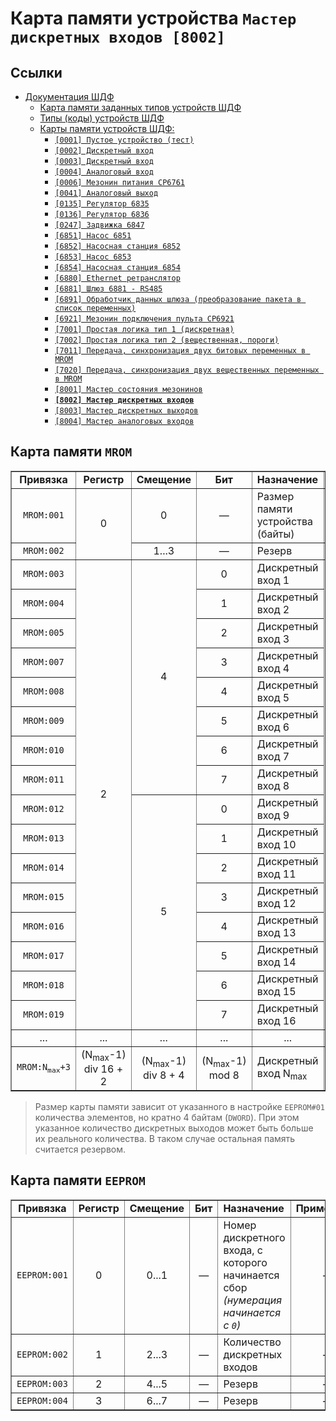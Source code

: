 # Карта памяти устройства `Мастер дискретных входов [8002]`

## Ссылки

- [Документация ШДФ](/shdf/)
  - [Карта памяти заданных типов устройств ШДФ](/shdf/devices-map.md)
  - [Типы (коды) устройств ШДФ](/shdf/device-types.md)
  - [Карты памяти устройств ШДФ:](/shdf/maps/)
    - [`[0001] Пустое устройство (тест)`](/shdf/maps/empty%20[0001].md)
    - [`[0002] Дискретный вход`](/shdf/maps/di%20[0002].md)
    - [`[0003] Дискретный вход`](/shdf/maps/do%20[0003].md)
    - [`[0004] Аналоговый вход`](/shdf/maps/ai%20[0004].md)
    - [`[0006] Мезонин питания СР6761`](/shdf/maps/pu%20[0006].md)
    - [`[0041] Аналоговый выход`](/shdf/maps/ao%20[0041].md)
    - [`[0135] Регулятор 6835`](/shdf/maps/reg%20[0135].md)
    - [`[0136] Регулятор 6836`](/shdf/maps/reg%20[0136].md)
    - [`[0247] Задвижка 6847`](/shdf/maps/valve%20[0247].md)
    - [`[6851] Насос 6851`](/shdf/maps/pump%20[6851].md)
    - [`[6852] Насосная станция 6852`](/shdf/maps/ps%20[6852].md)
    - [`[6853] Насос 6853`](/shdf/maps/pump%20[6853].md)
    - [`[6854] Насосная станция 6854`](/shdf/maps/ps%20[6854].md)
    - [`[6880] Ethernet ретранслятор`](/shdf/maps/ethernet%20[6880].md)
    - [`[6881] Шлюз 6881 - RS485`](/shdf/maps/gate%20[6881].md)
    - [`[6891] Обработчик данных шлюза (преобразование пакета в список переменных)`](/shdf/maps/gate%20[6891].md)
    - [`[6921] Мезонин подключения пульта СР6921`](/shdf/maps/rc%20[6921].md)
    - [`[7001] Простая логика тип 1 (дискретная)`](/shdf/maps/logic%20[7001].md)
    - [`[7002] Простая логика тип 2 (вещественная, пороги)`](/shdf/maps/logic%20[7002].md)
    - [`[7011] Передача, синхронизация двух битовых переменных в MROM`](/shdf/maps/sync%20[7011].md)
    - [`[7020] Передача, синхронизация двух вещественных переменных в MROM`](/shdf/maps/sync%20[7020].md)
    - [`[8001] Мастер состояния мезонинов`](/shdf/maps/mezo%20master%20[80001].md)
    - [**`[8002] Мастер дискретных входов`**](/shdf/maps/mdi%20[8002].md)
    - [`[8003] Мастер дискретных выходов`](/shdf/maps/mdo%20[8003].md)
    - [`[8004] Мастер аналоговых входов`](/shdf/maps/mai%20[8004].md)

## Карта памяти `MROM`

<table summary="Карта памяти `MROM`" border="1">
    <tbody valign="center" align="center">
        <tr>
            <td><strong>Привязка</strong></td>
            <td><strong>Регистр</strong></td>
            <td><strong>Смещение</strong></td>
            <td><strong>Бит</strong></td>
            <td align="left"><strong>Назначение</strong></td>
            <td align="left"><strong>Примечание</strong></td>
        </tr>
        <tr>
            <td><code>MROM:001</code></td>
            <td rowspan="2">0</td>
            <td>0</td>
            <td>—</td>
            <td align="left">Размер памяти устройства (байты)</td>
            <td align="left"><code>uint8</code></td>
        </tr>
        <tr>
            <td><code>MROM:002</code></td>
            <td>1...3</td>
            <td>—</td>
            <td align="left">Резерв</td>
            <td>—</td>
        </tr>
        <tr>
            <td><code>MROM:003</code></td>
            <td rowspan="16">2</td>
            <td rowspan="8">4</td>
            <td>0</td>
            <td align="left">Дискретный вход 1</td>
            <td rowspan="16" align="left">Элементы собираются в порядке их размещения в списке устройств шкафа</td>
        </tr>
        <tr>
            <td><code>MROM:004</code></td>
            <td>1</td>
            <td align="left">Дискретный вход 2</td>
        </tr>
        <tr>
            <td><code>MROM:005</code></td>
            <td>2</td>
            <td align="left">Дискретный вход 3</td>
        </tr>
        <tr>
            <td><code>MROM:007</code></td>
            <td>3</td>
            <td align="left">Дискретный вход 4</td>
        </tr>
        <tr>
            <td><code>MROM:008</code></td>
            <td>4</td>
            <td align="left">Дискретный вход 5</td>
        </tr>
        <tr>
            <td><code>MROM:009</code></td>
            <td>5</td>
            <td align="left">Дискретный вход 6</td>
        </tr>
        <tr>
            <td><code>MROM:010</code></td>
            <td>6</td>
            <td align="left">Дискретный вход 7</td>
        </tr>
        <tr>
            <td><code>MROM:011</code></td>
            <td>7</td>
            <td align="left">Дискретный вход 8</td>
        </tr>
            <td><code>MROM:012</code></td>
            <td rowspan="8">5</td>
            <td>0</td>
            <td align="left">Дискретный вход 9</td>
        </tr>
        <tr>
            <td><code>MROM:013</code></td>
            <td>1</td>
            <td align="left">Дискретный вход 10</td>
        </tr>
        <tr>
            <td><code>MROM:014</code></td>
            <td>2</td>
            <td align="left">Дискретный вход 11</td>
        </tr>
        <tr>
            <td><code>MROM:015</code></td>
            <td>3</td>
            <td align="left">Дискретный вход 12</td>
        </tr>
        <tr>
            <td><code>MROM:016</code></td>
            <td>4</td>
            <td align="left">Дискретный вход 13</td>
        </tr>
        <tr>
            <td><code>MROM:017</code></td>
            <td>5</td>
            <td align="left">Дискретный вход 14</td>
        </tr>
        <tr>
            <td><code>MROM:018</code></td>
            <td>6</td>
            <td align="left">Дискретный вход 15</td>
        </tr>
        <tr>
            <td><code>MROM:019</code></td>
            <td>7</td>
            <td align="left">Дискретный вход 16</td>
        </tr>
        <tr>
            <td>...</td>
            <td>...</td>
            <td>...</td>
            <td>...</td>
            <td>...</td>
        </tr>
        <tr>
            <td><code>MROM:N<sub>max</sub>+3</code></td>
            <td>(N<sub>max</sub>-1) div 16 + 2</td>
            <td>(N<sub>max</sub>-1) div 8 + 4</td>
            <td>(N<sub>max</sub>-1) mod 8</td>
            <td align="left">Дискретный вход N<sub>max</sub></td>
            <td>—</td>
        </tr>
    </tbody>
</table>

> Размер карты памяти зависит от указанного в настройке `EEPROM#01` количества элементов, но кратно 4 байтам (`DWORD`). При этом указанное количество дискретных выходов может быть больше их реального количества. В таком случае остальная память считается резервом.

## Карта памяти `EEPROM`

<table summary="Карта памяти `EEPROM`" border="1">
    <tbody valign="center" align="center">
        <tr>
            <td><strong>Привязка</strong></td>
            <td><strong>Регистр</strong></td>
            <td><strong>Смещение</strong></td>
            <td><strong>Бит</strong></td>
            <td align="left"><strong>Назначение</strong></td>
            <td align="left"><strong>Примечание</strong></td>
        </tr>
        <tr>
            <td><code>EEPROM:001</code></td>
            <td>0</td>
            <td>0...1</td>
            <td>—</td>
            <td align="left">Номер дискретного входа, с которого начинается сбор <i>(нумерация начинается с <code>0</code>)</i></td>
            <td>—</td>
        </tr>
        <tr>
            <td><code>EEPROM:002</code></td>
            <td>1</td>
            <td>2...3</td>
            <td>—</td>
            <td align="left">Количество дискретных входов</td>
            <td>—</td>
        </tr>
        <tr>
            <td><code>EEPROM:003</code></td>
            <td>2</td>
            <td>4...5</td>
            <td>—</td>
            <td align="left">Резерв</td>
            <td>—</td>
        </tr>
        <tr>
            <td><code>EEPROM:004</code></td>
            <td>3</td>
            <td>6...7</td>
            <td>—</td>
            <td align="left">Резерв</td>
            <td>—</td>
        </tr>
    </tbody>
</table>
